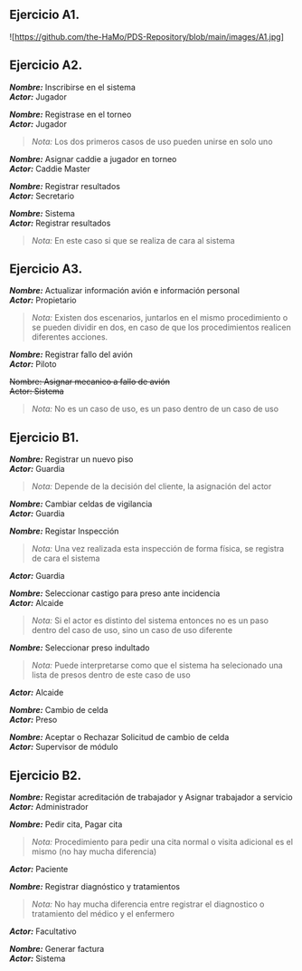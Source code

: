 ## Ejercicio A1.

![https://github.com/the-HaMo/PDS-Repository/blob/main/images/A1.jpg]

## Ejercicio A2.

***Nombre:*** Inscribirse en el sistema\
***Actor:*** Jugador

***Nombre:*** Registrase en el torneo\
***Actor:*** Jugador
>_Nota:_ Los dos primeros casos de uso pueden unirse en solo uno  

***Nombre:*** Asignar caddie a jugador en torneo\
***Actor:*** Caddie Master 

***Nombre:*** Registrar resultados\
***Actor:*** Secretario

***Nombre:*** Sistema    
***Actor:*** Registrar resultados  
>_Nota:_ En este caso si que se realiza de cara al sistema


## Ejercicio A3.

***Nombre:*** Actualizar información avión e información personal  
***Actor:*** Propietario
>_Nota:_ Existen dos escenarios, juntarlos en el  mismo procedimiento o se pueden dividir en dos, en caso de que los procedimientos realicen  diferentes acciones.

***Nombre:*** Registrar fallo del avión\
***Actor:*** Piloto 

~~Nombre: Asignar mecanico a fallo de avión~~   
~~Actor: Sistema~~ 
>_Nota:_ No es un caso de uso, es un paso dentro de un caso de uso

## Ejercicio B1.

***Nombre:*** Registrar un nuevo piso  
***Actor:*** Guardia    
>_Nota:_ Depende de la decisión del cliente, la asignación del actor

***Nombre:*** Cambiar celdas de vigilancia\
***Actor:*** Guardia 

***Nombre:*** Registar Inspección  
>_Nota:_ Una vez realizada esta inspección de forma física, se registra de cara el sistema  

***Actor:*** Guardia

***Nombre:*** Seleccionar castigo para preso ante incidencia  
***Actor:*** Alcaide   
>_Nota:_ Si el actor es distinto del sistema entonces no es un paso dentro del caso de uso, sino un caso de uso diferente

***Nombre:*** Seleccionar preso indultado        
>_Nota:_ Puede interpretarse como que el sistema ha selecionado una lista de presos dentro de este caso de uso  
  
***Actor:*** Alcaide

***Nombre:*** Cambio de celda\
***Actor:*** Preso

***Nombre:*** Aceptar o Rechazar Solicitud de cambio de celda\
***Actor:*** Supervisor de módulo

## Ejercicio B2.

***Nombre:*** Registar acreditación de trabajador y Asignar trabajador a servicio    
***Actor:*** Administrador

***Nombre:*** Pedir cita, Pagar cita
>_Nota:_ Procedimiento para pedir una cita normal o visita adicional es el mismo (no hay mucha diferencia)

***Actor:*** Paciente

***Nombre:*** Registrar diagnóstico y tratamientos 
>_Nota:_ No hay mucha diferencia entre registrar el diagnostico o tratamiento del médico y el enfermero  

***Actor:*** Facultativo

***Nombre:*** Generar factura  
***Actor:*** Sistema  

